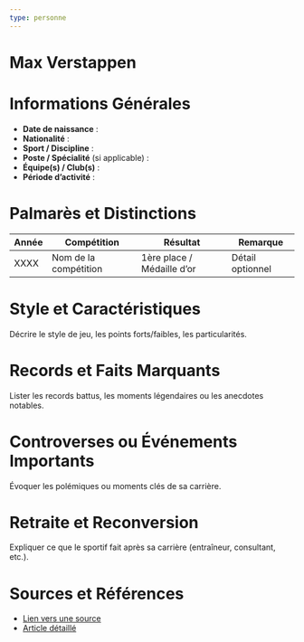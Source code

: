 ```yaml
---
type: personne
---
```


# Max Verstappen

# Informations Générales
- **Date de naissance** :  
- **Nationalité** :  
- **Sport / Discipline** :  
- **Poste / Spécialité** (si applicable) :  
- **Équipe(s) / Club(s)** :  
- **Période d’activité** :  

# Palmarès et Distinctions
| Année | Compétition           | Résultat                   | Remarque         |
| ----- | --------------------- | -------------------------- | ---------------- |
| XXXX  | Nom de la compétition | 1ère place / Médaille d’or | Détail optionnel |

# Style et Caractéristiques
Décrire le style de jeu, les points forts/faibles, les particularités.

# Records et Faits Marquants
Lister les records battus, les moments légendaires ou les anecdotes notables.

# Controverses ou Événements Importants
Évoquer les polémiques ou moments clés de sa carrière.

# Retraite et Reconversion
Expliquer ce que le sportif fait après sa carrière (entraîneur, consultant, etc.).

# Sources et Références
- [Lien vers une source](#)
- [Article détaillé](#)
